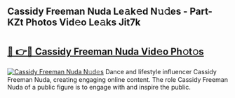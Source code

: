 ## Cassidy Freeman Nuda Le𝚊k𝚎d N𝚞𝚍es - Part-KZt Photos Vid𝚎o Le𝚊ks Jit7k

# <h2><a href="http://fbfhn4.evod.top/?m=Cassidy+Freeman+Nuda">🔗 👉🔴 Cassidy Freeman Nuda Vid𝚎o Ph𝚘t𝚘s</a></h2>

[![Cassidy Freeman Nuda N𝚞d𝚎s](https://i.imgur.com/8V9OHl7.gif)](http://fbfhn4.evod.top/?m=Cassidy+Freeman+Nuda)
Dance and lifestyle influencer Cassidy Freeman Nuda, creating engaging online content. The role Cassidy Freeman Nuda of a public figure is to engage with and inspire the public. 
